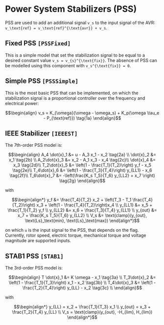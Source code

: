 # Power System Stabilizers (PSS)

PSS are used to add an additional signal ``v_s`` to the input signal of the AVR: ``v_\text{ref} = v_\text{ref}^{\text{avr}} + v_s``.

## Fixed PSS ```[PSSFixed]```

This is a simple model that set the stabilization signal to be equal to a desired constant value ``v_s = v_{s}^{\text{fix}}``. The absence of PSS can be modelled using this component with ``v_s^{\text{fix}} = 0``.

## Simple PSS ```[PSSSimple]```

This is the most basic PSS that can be implemented, on which the stabilization signal is  a proportional controller over the frequency and electrical power:

```math
\begin{align}
v_s = K_{\omega}(\omega - \omega_s) + K_p(\omega \tau_e - P_{\text{ref}}) \tag{1a}
\end{align}
```

## IEEE Stabilizer ```[IEEEST]```

The 7th-order PSS model is:

```math
\begin{align}
A_4 \dot{x}_1 &= u - A_3 x_1 - x_2  \tag{2a} \\
\dot{x}_2 &= x_1 \tag{2b} \\
A_2\dot{x}_3 &= x_2 - A_1 x_3 - x_4 \tag{2c}\\
\dot{x}_4 &= x_3 \tag{2d}\\
T_2\dot{x}_5 &= \left(1 - \frac{T_1}{T_2}\right) y_f - x_5 \tag{2e}\\
T_4\dot{x}_6 &= \left(1 - \frac{T_3}{T_4}\right) y_{LL1} - x_6 \tag{2f}\\
T_6\dot{x}_7 &=  -\left(\frac{K_s T_5}{T_6} y_{LL2} + x_7 \right) \tag{2g}
\end{align}
```

with
```math
\begin{align*}
y_f &= \frac{T_4}{T_2} x_2 + \left(T_3 - T_1 \frac{T_4}{T_2}\right) x_3 + \left(1 - \frac{T_4}{T_2}\right)x_4 \\
y_{LL1} &= x_5 + \frac{T_1}{T_2} y_f \\
y_{LL2} &= x_6 + \frac{T_3}{T_4} y_{LL1} \\
y_{out} &= x_7 + \frac{K_s T_5}{T_6} y_{LL2} \\
V_s &= \text{clamp}(y_{out}, \text{Ls}_\text{min}, \text{Ls}_\text{max})
\end{align*}
```

on which ``u`` is the input signal to the PSS, that depends on the flag. Currently, rotor speed, electric torque, mechanical torque and voltage magnitude are supported inputs.

## STAB1 PSS ```[STAB1]```

The 3rd-order PSS model is:

```math
\begin{align}
T \dot{x}_1 &= K \omega - x_1 \tag{3a} \\
T_3\dot{x}_2 &= \left(1 - \frac{T_1}{T_3}\right) x_1 - x_2 \tag{3b} \\
T_4\dot{x}_3 &= \left(1 - \frac{T_2}{T_4}\right) y_{LL} - x_2 \tag{3c} \\
\end{align}
```

with
```math
\begin{align*}
y_{LL} = x_2 + \frac{T_1}{T_3} x_1 \\
y_{out} = x_3 +  \frac{T_2}{T_4} y_{LL} \\
V_s =  \text{clamp}(y_{out}, -H_{lim}, H_{lim})
\end{align*}
```